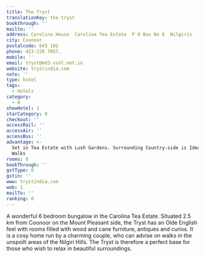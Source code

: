 ```yaml
---
title: The Tryst
translationKey: the-tryst
bookthrough: ''
mailto: ''
address: Carolina House  Carolina Tea Estate  P O Box No 6  Nilgiris
city: Coonoor
postalcode: 643 102
phone: 423-220 7057,
mobile: ''
email: tryst@md3.vsnl.net.in
website: trystindia.com
note: ''
type: hotel
tags:
  - Hotels
category:
  - H
showHotel: 1
starCategory: 0
checkout: ''
accessRail: ''
accessAir: ''
accessBus: ''
advantage: >-
  Set in Tea Estate with Lush Gardens. Surrounding Country-side is Ideal for
  Walks
rooms: 0
bookThrough: ''
gstType: 0
gstin: ''
www: trystindia.com
web: 1
mailTo: ''
ranking: 0
---
```







A wonderful 6 bedroom bungalow in the Carolina Tea Estate. Situated 2.5 km from Coonoor on the Mount Pleasant side, the Tryst has an Olde English feel with rooms filled with wood and cane furniture, antiques and curios.     It is a cosy home run by a charming couple, who can advise on walks in the unspoilt areas of the Nilgiri Hills. The Tryst is therefore a perfect base for those who wish to relax in beautiful surroundings.